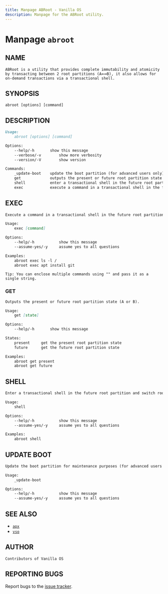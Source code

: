```yaml
---
title: Manpage ABRoot - Vanilla OS
description: Manpage for the ABRoot utility.
---
```


# Manpage `abroot`

## NAME

```text
ABRoot is a utility that provides complete immutability and atomicity by transacting between 2 root partitions (A⟺B), it also allows for on-demand transactions via a transactional shell.
```

## SYNOPSIS

```text
abroot [options] [command]
```

## DESCRIPTION

```markdown
Usage:
    abroot [options] [command]

Options:
    --help/-h       show this message
    --verbose/-v        show more verbosity
    --version/-V        show version

Commands:
    _update-boot    update the boot partition (for advanced users only)
    get             outputs the present or future root partition state
    shell           enter a transactional shell in the future root partition and switch root on the next boot
    exec            execute a command in a transactional shell in the future root partition and switch to it on the next boot
```

## EXEC

```markdown
Execute a command in a transactional shell in the future root partition and switch to it on the next boot.

Usage:
    exec [command]

Options:
    --help/-h           show this message
    --assume-yes/-y     assume yes to all questions

Examples:
    abroot exec ls -l /
    abroot exec apt install git 
```

```text
Tip: You can enclose multiple commands using "" and pass it as a single string.
```

### GET

```markdown
Outputs the present or future root partition state (A or B).

Usage:
    get [state]

Options:
    --help/-h       show this message

States:
    present     get the present root partition state
    future      get the future root partition state

Examples:
    abroot get present
    abroot get future
```

## SHELL

```markdown
Enter a transactional shell in the future root partition and switch root on the next boot.

Usage:
    shell

Options:
    --help/-h           show this message
    --assume-yes/-y     assume yes to all questions

Examples:
    abroot shell
```

## UPDATE BOOT

```markdown
Update the boot partition for maintenance purposes (for advanced users only).

Usage:
    _update-boot

Options:
    --help/-h           show this message
    --assume-yes/-y     assume yes to all questions
```

## SEE ALSO

- [`apx`](/docs/apx)
- [`vso`](/docs/vso)

## AUTHOR

```text
Contributors of Vanilla OS
```

## REPORTING BUGS

Report bugs to the [issue tracker](https://github.com/Vanilla-OS/ABRoot/issues).
